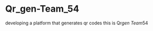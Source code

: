 # Qr_gen-Team_54
developing a platform that generates qr codes
t h i s   i s   Q r _ g e n   T e a m _ 5 4  
 
